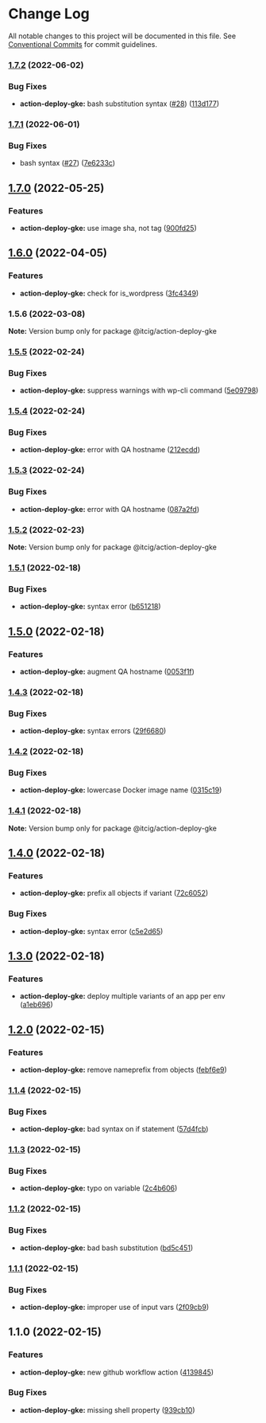 # Change Log

All notable changes to this project will be documented in this file.
See [Conventional Commits](https://conventionalcommits.org) for commit guidelines.

### [1.7.2](https://github.com/itcig/itcig/compare/@itcig/action-deploy-gke@1.7.1...@itcig/action-deploy-gke@1.7.2) (2022-06-02)


### Bug Fixes

* **action-deploy-gke:** bash substitution syntax ([#28](https://github.com/itcig/itcig/issues/28)) ([113d177](https://github.com/itcig/itcig/commit/113d177fe98d953c10b4eb79747f4ece9080820a))



### [1.7.1](https://github.com/itcig/itcig/compare/@itcig/action-deploy-gke@1.7.0...@itcig/action-deploy-gke@1.7.1) (2022-06-01)


### Bug Fixes

* bash syntax ([#27](https://github.com/itcig/itcig/issues/27)) ([7e6233c](https://github.com/itcig/itcig/commit/7e6233c5a9237cdc38c5a685a64e81e8fb32ab76))



## [1.7.0](https://github.com/itcig/itcig/compare/@itcig/action-deploy-gke@1.6.0...@itcig/action-deploy-gke@1.7.0) (2022-05-25)


### Features

* **action-deploy-gke:** use image sha, not tag ([900fd25](https://github.com/itcig/itcig/commit/900fd25784884f795f06acd177be3a1ad4003ee4))



## [1.6.0](https://github.com/itcig/itcig/compare/@itcig/action-deploy-gke@1.5.6...@itcig/action-deploy-gke@1.6.0) (2022-04-05)


### Features

* **action-deploy-gke:** check for is_wordpress ([3fc4349](https://github.com/itcig/itcig/commit/3fc4349d62aca5097fe8f4e8ec673e9837c18d67))



### 1.5.6 (2022-03-08)

**Note:** Version bump only for package @itcig/action-deploy-gke





### [1.5.5](https://github.com/itcig/itcig/compare/@itcig/action-deploy-gke@1.5.4...@itcig/action-deploy-gke@1.5.5) (2022-02-24)


### Bug Fixes

* **action-deploy-gke:** suppress warnings with wp-cli command ([5e09798](https://github.com/itcig/itcig/commit/5e0979819694efbc8fb0bf2584323fe597aa4f8b))



### [1.5.4](https://github.com/itcig/itcig/compare/@itcig/action-deploy-gke@1.5.3...@itcig/action-deploy-gke@1.5.4) (2022-02-24)


### Bug Fixes

* **action-deploy-gke:** error with QA hostname ([212ecdd](https://github.com/itcig/itcig/commit/212ecdd77e59b4a1c9a800fa88da036c83eb2a9d))



### [1.5.3](https://github.com/itcig/itcig/compare/@itcig/action-deploy-gke@1.5.2...@itcig/action-deploy-gke@1.5.3) (2022-02-24)


### Bug Fixes

* **action-deploy-gke:** error with QA hostname ([087a2fd](https://github.com/itcig/itcig/commit/087a2fdf9f9376ec8a29b6f18ddd16c3700c65ea))



### [1.5.2](https://github.com/itcig/itcig/compare/@itcig/action-deploy-gke@1.5.1...@itcig/action-deploy-gke@1.5.2) (2022-02-23)

**Note:** Version bump only for package @itcig/action-deploy-gke





### [1.5.1](https://github.com/itcig/itcig/compare/@itcig/action-deploy-gke@1.5.0...@itcig/action-deploy-gke@1.5.1) (2022-02-18)


### Bug Fixes

* **action-deploy-gke:** syntax error ([b651218](https://github.com/itcig/itcig/commit/b6512185d10c6abe2dcde540383efe8f743b87d4))



## [1.5.0](https://github.com/itcig/itcig/compare/@itcig/action-deploy-gke@1.4.3...@itcig/action-deploy-gke@1.5.0) (2022-02-18)


### Features

* **action-deploy-gke:** augment QA hostname ([0053f1f](https://github.com/itcig/itcig/commit/0053f1fc71ba0c8caebecb97bc4feb204917a3dc))



### [1.4.3](https://github.com/itcig/itcig/compare/@itcig/action-deploy-gke@1.4.2...@itcig/action-deploy-gke@1.4.3) (2022-02-18)


### Bug Fixes

* **action-deploy-gke:** syntax errors ([29f6680](https://github.com/itcig/itcig/commit/29f668088f4926530725ad8365d017b099177d9a))



### [1.4.2](https://github.com/itcig/itcig/compare/@itcig/action-deploy-gke@1.4.1...@itcig/action-deploy-gke@1.4.2) (2022-02-18)


### Bug Fixes

* **action-deploy-gke:** lowercase Docker image name ([0315c19](https://github.com/itcig/itcig/commit/0315c1900ab4b36cfe28d915fdb8124c8a33dd70))



### [1.4.1](https://github.com/itcig/itcig/compare/@itcig/action-deploy-gke@1.4.0...@itcig/action-deploy-gke@1.4.1) (2022-02-18)

**Note:** Version bump only for package @itcig/action-deploy-gke





## [1.4.0](https://github.com/itcig/itcig/compare/@itcig/action-deploy-gke@1.3.0...@itcig/action-deploy-gke@1.4.0) (2022-02-18)


### Features

* **action-deploy-gke:** prefix all objects if variant ([72c6052](https://github.com/itcig/itcig/commit/72c60525569198d1ee966094328f9278981c85f2))


### Bug Fixes

* **action-deploy-gke:** syntax error ([c5e2d65](https://github.com/itcig/itcig/commit/c5e2d65913c99275f3c48fddcd277e82aec227ab))



## [1.3.0](https://github.com/itcig/itcig/compare/@itcig/action-deploy-gke@1.2.0...@itcig/action-deploy-gke@1.3.0) (2022-02-18)


### Features

* **action-deploy-gke:** deploy multiple variants of an app per env ([a1eb696](https://github.com/itcig/itcig/commit/a1eb6962de36d733f143f5f04a7f5ffd1057e6cc))



## [1.2.0](https://github.com/itcig/itcig/compare/@itcig/action-deploy-gke@1.1.4...@itcig/action-deploy-gke@1.2.0) (2022-02-15)


### Features

* **action-deploy-gke:** remove nameprefix from objects ([febf6e9](https://github.com/itcig/itcig/commit/febf6e984224671bb3e1af7b429a5a3e02f764be))



### [1.1.4](https://github.com/itcig/itcig/compare/@itcig/action-deploy-gke@1.1.3...@itcig/action-deploy-gke@1.1.4) (2022-02-15)


### Bug Fixes

* **action-deploy-gke:** bad syntax on if statement ([57d4fcb](https://github.com/itcig/itcig/commit/57d4fcb5e6f6f98aeb6fe373331406e9c10c232e))



### [1.1.3](https://github.com/itcig/itcig/compare/@itcig/action-deploy-gke@1.1.2...@itcig/action-deploy-gke@1.1.3) (2022-02-15)


### Bug Fixes

* **action-deploy-gke:** typo on variable ([2c4b606](https://github.com/itcig/itcig/commit/2c4b6065657ac36ecba0eedfb6eab2aa0fbe176a))



### [1.1.2](https://github.com/itcig/itcig/compare/@itcig/action-deploy-gke@1.1.1...@itcig/action-deploy-gke@1.1.2) (2022-02-15)


### Bug Fixes

* **action-deploy-gke:** bad bash substitution ([bd5c451](https://github.com/itcig/itcig/commit/bd5c45102fcafdc824afda28e113f8a7891eb40b))



### [1.1.1](https://github.com/itcig/itcig/compare/@itcig/action-deploy-gke@1.1.0...@itcig/action-deploy-gke@1.1.1) (2022-02-15)


### Bug Fixes

* **action-deploy-gke:** improper use of input vars ([2f09cb9](https://github.com/itcig/itcig/commit/2f09cb96bb725a82a6da6c1e699328e13786eb44))



## 1.1.0 (2022-02-15)


### Features

* **action-deploy-gke:** new github workflow action ([4139845](https://github.com/itcig/itcig/commit/413984520682aa443c46e496359097e0da909c48))


### Bug Fixes

* **action-deploy-gke:** missing shell property ([939cb10](https://github.com/itcig/itcig/commit/939cb10430b1983458c7793de0ae82bf57e8e982))
